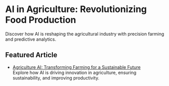 # AI in Agriculture: Revolutionizing Food Production

Discover how AI is reshaping the agricultural industry with precision farming and predictive analytics.

## Featured Article

- [Agriculture AI: Transforming Farming for a Sustainable Future](https://www.linkedin.com/pulse/agriculture-ai-transforming-farming-sustainable-future-latif-1xb4c)  
  Explore how AI is driving innovation in agriculture, ensuring sustainability, and improving productivity.